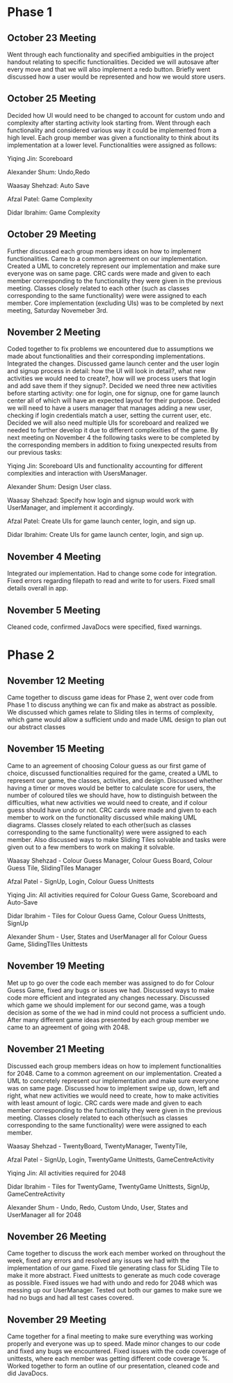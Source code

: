 # Phase 1
## October 23 Meeting
Went through each functionality and specified ambiguities in the project handout relating to
specific functionalities. Decided we will autosave after every move and that we will also implement
a redo button. Briefly went discussed how a user would be represented and how we would store users.

## October 25 Meeting
Decided how UI would need to be changed to account for custom undo and complexity after starting
activity look starting from. Went through each functionality and considered various way it could
be implemented from a high level. Each group member was given a functionality to think
about its implementation at a lower level. Functionalities were assigned as follows:

Yiqing Jin: Scoreboard

Alexander Shum: Undo,Redo

Waasay Shehzad: Auto Save

Afzal Patel: Game Complexity

Didar Ibrahim: Game Complexity

## October 29 Meeting
Further discussed each group members ideas on how to implement functionalities. Came to a common
agreement on our implementation. Created a UML to concretely represent our implementation and make
sure everyone was on same page. CRC cards were made and given to each member corresponding to the
functionality they were given in the previous meeting. Classes closely related to each other
(such as classes corresponding to the same functionality) were were assigned to each member.
Core implementation (excluding UIs) was to be completed by next meeting, Saturday Novemeber 3rd.

## November 2 Meeting
Coded together to fix problems we encountered due to assumptions we made about functionalities
and their corresponding implementations. Integrated the changes. Discussed game launch center and
the user login and signup process in detail: how the UI will look in detail?, what new activities
we would need to create?, how will we process users that login and add save them if they signup?.
Decided we need three new activities before starting activity: one for login, one for signup,
one for game launch center all of which will have an expected layout for their purpose.
Decided we will need to have a users manager that manages adding a new user, checking if login
credentials match a user, setting the current user, etc. Decided we will also need multiple UIs
for scoreboard and realized we needed to further develop it due to different complexities of the
game. By next meeting on November 4 the following tasks were to be completed by the corresponding
members in addition to fixing unexpected results from our previous tasks:

Yiqing Jin: Scoreboard UIs and functionality accounting for different complexities and interaction
with UsersManager.

Alexander Shum: Design User class.

Waasay Shehzad: Specify how login and signup would work with UserManager, and implement it
accordingly.

Afzal Patel: Create UIs for game launch center, login, and sign up.

Didar Ibrahim: Create UIs for game launch center, login, and sign up.

## November 4 Meeting
Integrated our implementation. Had to change some code for integration. Fixed errors regarding
filepath to read and write to for users. Fixed small details overall in app.

## November 5 Meeting
Cleaned code, confirmed JavaDocs were specified, fixed warnings.

# Phase 2

## November 12 Meeting
Came together to discuss game ideas for Phase 2, went over code from Phase 1 to discuss anything
we can fix and make as abstract as possible. We discussed which games relate to Sliding tiles in
terms of complexity, which game would allow a sufficient undo and made UML design to plan out our
abstract classes



## November 15 Meeting
Came to an agreement of choosing Colour guess as our first game of choice, discussed functionalities
required for the game, created a UML to represent our game, the classes, activities, and design.
Discussed whether having a timer or moves would be better to calculate score for users, the number
of coloured tiles we should have, how to distinguish between the difficulties, what new activities
we would need to create, and if colour guess should have undo or not. CRC cards were made and given
to each member to work on the functionality discussed while making UML diagrams. Classes closely
related to each other(such as classes corresponding to the same functionality) were were assigned
to each member. Also discussed ways to make Sliding Tiles solvable and tasks were given out to a
few members to work on making it solvable.

Waasay Shehzad - Colour Guess Manager, Colour Guess Board, Colour Guess Tile, SlidingTiles Manager

Afzal Patel - SignUp, Login, Colour Guess Unittests

Yiqing Jin: All activities required for Colour Guess Game, Scoreboard and Auto-Save

Didar Ibrahim - Tiles for Colour Guess Game, Colour Guess Unittests, SignUp

Alexander Shum - User, States and  UserManager all for Colour Guess Game, SlidingTIles Unittests



## November 19 Meeting
Met up to go over the code each member was assigned to do for Colour Guess Game, fixed any bugs or
issues we had. Discussed ways to make code more efficient and integrated any changes necessary.
Discussed which game we should implement for our second game, was a tough decision as some of the
we had in mind could not process a sufficient undo. After many different game ideas presented by
each group member we came to an agreement of going with 2048.

## November 21 Meeting
Discussed each group members ideas on how to implement functionalities for 2048. Came to a common
agreement on our implementation. Created a UML to concretely represent our implementation and make
sure everyone was on same page. Discussed how to implement swipe up, down, left and right, what new
activities we would need to create, how to make activities with least amount of logic.
CRC cards were made and given to each member corresponding to the functionality they were given in
the previous meeting. Classes closely related to each other(such as classes corresponding to the
same functionality) were were assigned to each member.

Waasay Shehzad - TwentyBoard, TwentyManager, TwentyTile,

Afzal Patel - SignUp, Login, TwentyGame Unittests, GameCentreActivity

Yiqing Jin: All activities required for 2048

Didar Ibrahim - Tiles for TwentyGame, TwentyGame Unittests, SignUp, GameCentreActivity

Alexander Shum - Undo, Redo, Custom Undo, User, States and  UserManager all for 2048

## November 26 Meeting
Came together to discuss the work each member worked on throughout the week, fixed any errors and
resolved any issues we had with the implementation of our game. Fixed tile generating class for
SLiding Tile to make it more abstract. Fixed unittests to generate as much code coverage as possible.
Fixed issues we had with undo and redo for 2048 which was messing up our UserManager. Tested out
both our games to make sure we had no bugs and had all test cases covered.

## November 29 Meeting
Came together for a final meeting to make sure everything was working properly and everyone was up
to speed. Made minor changes to our code and fixed any bugs we encountered. Fixed issues with the
code coverage of unittests, where each member was getting different code coverage %. Worked together
to form an outline of our presentation, cleaned code and did JavaDocs.













